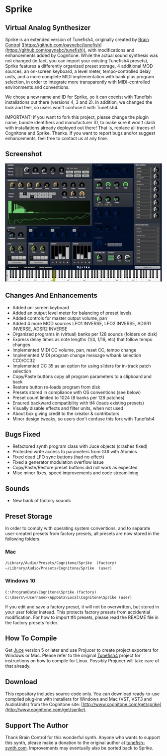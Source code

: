 # Sprike

## Virtual Analog Synthesizer

Sprike is an extended version of Tunefish4, originally created by [Brain Control](http://tunefish-synth.com) ([https://github.com/paynebc/tunefish](https://github.com/paynebc/tunefish)), with modifications and enhancements added by Cognitone. While the actual sound synthesis was not changed (in fact, you can import your existing Tunefish4 presets), Sprike features a differently organized preset storage, 4 additional MOD sources, an on-screen keyboard, a level meter, tempo-controlled delay units, and a more complete MIDI implementation with bank plus program selection, in order to integrate more transparently with MIDI-controlled environments and conventions. 

We chose a new name and ID for Sprike, so it can coexist with Tunefish installations out there (versions 4, 3 and 2). In addition, we changed the look and feel, so users won't confuse it with Tunefish4.

IMPORTANT: If you want to fork this project, please change the plugin name, bundle identifiers and manufacturer ID, to make sure it won't clash with installations already deployed out there! That is, replace all traces of Cognitone and Sprike. Thanks. If you want to report bugs and/or suggest enhancements, feel free to contact us at any time.

## Screenshot

![Screenshot](https://github.com/cognitone/sprike/blob/master/media/screenshot.jpg)

## Changes And Enhancements

* Added on-screen keyboard
* Added an output level meter for balancing of preset levels
* Added controls for master output volume, pan
* Added 4 more MOD sources LFO1 INVERSE, LFO2 INVERSE, ADSR1 INVERSE, ADSR2 INVERSE
* Organized programs in (virtual) banks per 128 sounds (folders on disk)
* Express delay times as note lengths (1/4, 1/16, etc) that follow tempo changes
* Implemented MIDI CC volume, pan, reset CC, tempo change
* Implemented MIDI program change message w/bank selection CC0/CC32
* Implemented CC 35 as an option for using sliders for in-track patch selection
* Copy/Paste buttons copy all program parameters to a clipboard and back
* Restore button re-loads program from disk
* Presets stored in compliance with OS conventions (see below)
* Preset count limited to 1024 (8 banks per 128 patches)
* Ensured backward compatibility with tf4 (loads existing presets)
* Visually disable effects and filter units, when not used
* About box giving credit to the creator & contributors
* Minor design tweaks, so users don't confuse this fork with Tunefish4


## Bugs Fixed

* Refactored synth program class with Juce objects (crashes fixed)
* Protected write access to parameters from GUI with Atomics
* Fixed dead LFO sync buttons (had no effect)
* Fixed a generator modulation overflow issue
* Copy/Paste/Restore preset buttons did not work as expected
* Misc minor fixes, speed improvements and code streamlining

## Sounds

* New bank of factory sounds

## Preset Storage

In order to comply with operating system conventions, and to separate user-created presets from factory presets, all presets are now stored in the following folders:

### Mac
`/Library/Audio/Presets/Cognitone/Sprike  (factory)`      
`~/Library/Audio/Presets/Cognitone/Sprike  (user)`      

### Windows 10
`C:\ProgramData\Cognitone\Sprike (factory)`      
`C:\Users\<Username>\AppData\Local\Cognitone\Sprike (user)`      

If you edit and save a factory preset, it will not be overwritten, but stored in your user folder instead. This protects factory presets from accidential modification. For how to import tf4 presets, please read the README file in the factory presets folder.

## How To Compile

Get [Juce](https://www.juce.com) version 5 or later and use Projucer to create project exporters for Windows or Mac. Please refer to the original [Tunefish4](https://github.com/paynebc/tunefish) project for instructions on how to compile for Linux. Possibly Projucer will take care of that already.

## Download

This repository includes source code only. You can download ready-to-use compiled plug-ins with installers for Windows and Mac (VST, VST3 and AudioUnits) from the Cognitone site: [http://www.cognitone.com/get/sprike](http://www.cognitone.com/get/sprike).

## Support The Author

Thank Brain Control for this wonderful synth. Anyone who wants to support this synth, please make a donation to the original author at [tunefish-synth.com](http://tunefish-synth.com). Improvements may eventually also be ported back to Sprike. 

